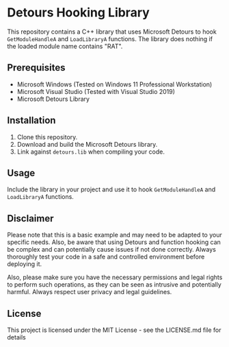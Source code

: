 # Detours Hooking Library

This repository contains a C++ library that uses Microsoft Detours to hook `GetModuleHandleA` and `LoadLibraryA` functions. The library does nothing if the loaded module name contains "RAT".

## Prerequisites

- Microsoft Windows (Tested on Windows 11 Professional Workstation)
- Microsoft Visual Studio (Tested with Visual Studio 2019)
- Microsoft Detours Library

## Installation

1. Clone this repository.
2. Download and build the Microsoft Detours library.
3. Link against `detours.lib` when compiling your code.

## Usage

Include the library in your project and use it to hook `GetModuleHandleA` and `LoadLibraryA` functions.

## Disclaimer

Please note that this is a basic example and may need to be adapted to your specific needs. Also, be aware that using Detours and function hooking can be complex and can potentially cause issues if not done correctly. Always thoroughly test your code in a safe and controlled environment before deploying it.

Also, please make sure you have the necessary permissions and legal rights to perform such operations, as they can be seen as intrusive and potentially harmful. Always respect user privacy and legal guidelines.

## License

This project is licensed under the MIT License - see the LICENSE.md file for details
